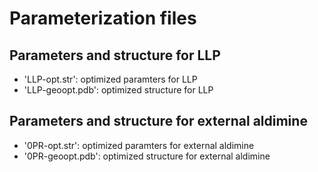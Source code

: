 # Parameterization files

## Parameters and structure for LLP
- 'LLP-opt.str': optimized paramters for LLP
- 'LLP-geoopt.pdb': optimized structure for LLP
  
## Parameters and structure for external aldimine
- '0PR-opt.str': optimized paramters for external aldimine
- '0PR-geoopt.pdb': optimized structure for external aldimine
